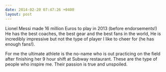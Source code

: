 ```yaml
---
date: 2014-02-20 07:47:26 +0400
layout: post
---
```

Lionel Messi made 16 million Euros to play in 2013 (before endorsements!) He has the best coaches, the best gear and the best fans in the world, He is incredibly impressive but not the type of player I like to cheer for (he has enough fans!).

For me the ultimate athlete is the no-name who is out practicing on the field after finishing her 9 hour shift at Subway restaurant. These are the type of people who inspire me. Their passion is true and unspoiled.